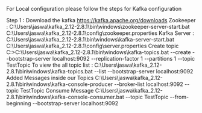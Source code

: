 For Local configuration please follow the steps for Kafka configuration

Step 1 : Download the kafka https://kafka.apache.org/downloads
Zookeeper :
C:\Users\jaswa\kafka_2.12-2.8.1\bin\windows\zookeeper-server-start.bat C:\Users\jaswa\kafka_2.12-2.8.1\config\zookeeper.properties
Kafka Server :
C:\Users\jaswa\kafka_2.12-2.8.1\bin\windows\kafka-server-start.bat C:\Users\jaswa\kafka_2.12-2.8.1\config\server.properties
Create topic
C:\>C:\Users\jaswa\kafka_2.12-2.8.1\bin\windows\kafka-topics.bat --create --bootstrap-server localhost:9092 --replication-factor 1 --partitions 1 --topic TestTopic
To view the all topic list :
C:\Users\jaswa\kafka_2.12-2.8.1\bin\windows\kafka-topics.bat --list --bootstrap-server localhost:9092
Added Messages inside our Topics
C:\Users\jaswa\kafka_2.12-2.8.1\bin\windows\kafka-console-producer --broker-list localhost:9092 --topic TestTopic
Consume Message
C:\Users\jaswa\kafka_2.12-2.8.1\bin\windows\kafka-console-consumer.bat --topic TestTopic --from-beginning --bootstrap-server localhost:9092